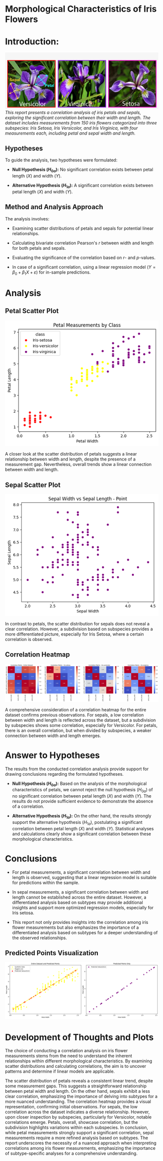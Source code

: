 # Morphological Characteristics of Iris Flowers



# Introduction:

![Sample Image](visualization/82-826789_iris-iris-sepal-and-petal.png)
*This report presents a correlation analysis of iris petals and sepals, exploring the significant correlation between their width and length. The dataset includes measurements from 150 iris flowers categorized into three subspecies: Iris Setosa, Iris Versicolor, and Iris Virginica, with four measurements each, including petal and sepal width and length.*


## Hypotheses

To guide the analysis, two hypotheses were formulated:

- **Null Hypothesis ($H_{0a}$):** No significant correlation exists between petal length ($X$) and width ($Y$).

- **Alternative Hypothesis ($H_{1a}$):** A significant correlation exists between petal length ($X$) and width ($Y$).




## Method and Analysis Approach

The analysis involves:

- Examining scatter distributions of petals and sepals for potential linear relationships.

- Calculating bivariate correlation Pearson's $r$ between width and length for both petals and sepals.

- Evaluating the significance of the correlation based on $r$- and $p$-values.

- In case of a significant correlation, using a linear regression model ($Y = \beta_0 + \beta_1X + \varepsilon$) for in-sample predictions.



# Analysis

## Petal Scatter Plot

![Petal Scatter Plot](visualization/Petal_Measurements_by_Class.png)

A closer look at the scatter distribution of petals suggests a linear relationship between width and length, despite the presence of a measurement gap. Nevertheless, overall trends show a linear connection between width and length.


## Sepal Scatter Plot

![Sepal Scatter Plot](visualization/Sepal_Width_vs_Sepal_Length_Point.png)

In contrast to petals, the scatter distribution for sepals does not reveal a clear correlation. However, a subdivision based on subspecies provides a more differentiated picture, especially for Iris Setosa, where a certain correlation is observed.

## Correlation Heatmap

![Correlation Heatmap](visualization/Exploring_Correlation_Patterns.png)

A comprehensive consideration of a correlation heatmap for the entire dataset confirms previous observations. For sepals, a low correlation between width and length is reflected across the dataset, but a subdivision by subspecies shows some correlation, especially for Versicolor. For petals, there is an overall correlation, but when divided by subspecies, a weaker connection between width and length emerges.

# Answer to Hypotheses

The results from the conducted correlation analysis provide support for drawing conclusions regarding the formulated hypotheses.

- **Null Hypothesis ($H_{0a}$):**
  Based on the analysis of the morphological characteristics of petals, we cannot reject the null hypothesis ($H_{0a}$) of no significant correlation between petal length ($X$) and width ($Y$). The results do not provide sufficient evidence to demonstrate the absence of a correlation.

- **Alternative Hypothesis ($H_{1a}$):**
  On the other hand, the results strongly support the alternative hypothesis ($H_{1a}$), postulating a significant correlation between petal length ($X$) and width ($Y$). Statistical analyses and calculations clearly show a significant correlation between these morphological characteristics.
  

# Conclusions

- For petal measurements, a significant correlation between width and length is observed, suggesting that a linear regression model is suitable for predictions within the sample.

- In sepal measurements, a significant correlation between width and length cannot be established across the entire dataset. However, a differentiated analysis based on subtypes may provide additional insights and support more optimized regression models, especially for Iris setosa.

- This report not only provides insights into the correlation among iris flower measurements but also emphasizes the importance of a differentiated analysis based on subtypes for a deeper understanding of the observed relationships.


## Predicted Points Visualization

![Predicted Points Visualization](visualization/Predicting_Petal_Length_with_In_Sample_Points_Separate.png)

# Development of Thoughts and Plots

The choice of conducting a correlation analysis on iris flower measurements stems from the need to understand the inherent relationships within different morphological characteristics. By examining scatter distributions and calculating correlations, the aim is to uncover patterns and determine if linear models are applicable.

The scatter distribution of petals reveals a consistent linear trend, despite some measurement gaps. This suggests a straightforward relationship between petal width and length. On the other hand, sepals exhibit a less clear correlation, emphasizing the importance of delving into subtypes for a more nuanced understanding. The correlation heatmap provides a visual representation, confirming initial observations. For sepals, the low correlation across the dataset indicates a diverse relationship. However, upon closer inspection by subspecies, particularly for Versicolor, notable correlations emerge. Petals, overall, showcase correlation, but the subdivision highlights variations within each subspecies. In conclusion, while petal measurements strongly support a significant correlation, sepal measurements require a more refined analysis based on subtypes. The report underscores the necessity of a nuanced approach when interpreting correlations among iris flower measurements, emphasizing the importance of subtype-specific analyses for a comprehensive understanding.